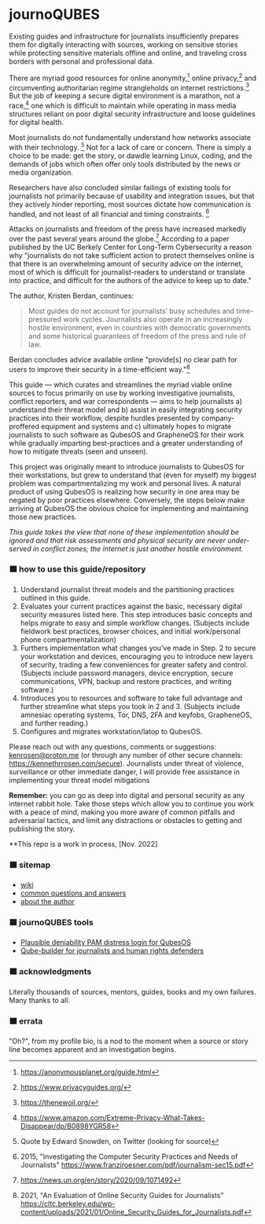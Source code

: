journoQUBES
=========================

Existing guides and infrastructure for journalists insufficiently prepares them for digitally interacting with sources, working on sensitive stories while protecting sensitive materials offline and online, and traveling cross borders with personal and professional data.

There are myriad good resources for online anonymity,[^1] online privacy,[^2] and circumventing authoritarian regime strangleholds on internet restrictions.[^3] But the job of keeping a secure digital environment is a marathon, not a race,[^4] one which is difficult to maintain while operating in mass media structures reliant on poor digital security infrastructure and loose guidelines for digital health.

Most journalists do not fundamentally understand how networks associate with their technology. [^5] Not for a lack of care or concern. There is simply a choice to be made: get the story, or dawdle learning Linux, coding, and the demands of jobs which often offer only tools distributed by the news or media organization.

Researchers have also concluded similar failings of existing tools for journalists not primarily because of usability and integration issues, but that they actively hinder reporting, most sources dictate how communication is handled, and not least of all financial and timing constraints. [^6]

Attacks on journalists and freedom of the press have increased markedly over the past several
years around the globe.[^7] According to a paper published by the UC Berkely Center for Long-Term Cybersecurity a reason why "journalists do not take sufficient action to protect themselves online is that there is an overwhelming amount of security advice on the internet, most of which is difficult for journalist-readers to understand or translate into practice, and difficult for the authors of the advice to keep up to date." 

The author, Kristen Berdan, continues:

>Most guides do not account for journalists’ busy schedules and time-pressured work cycles. Journalists also operate in an increasingly hostile environment, even in countries with democratic governments and some historical guarantees of freedom of the press and rule of law.

Berdan concludes advice available online "provide[s] no clear path for users to improve their security in a time-efficient way."[^8]

This guide &mdash; which curates and streamlines the myriad viable online sources to focus primarily on use by working investigative journalists, conflict reporters, and war correspondents &mdash; aims to help journalists a) understand their threat model and b) assist in easily integrating security practices into their workflow, despite hurdles presented by company-proffered equipment and systems and c) ultimately hopes to migrate journalists to such software as QubesOS and GrapheneOS for their work while gradually imparting best-practices and a greater understanding of how to mitigate threats (seen and unseen).

This project was originally meant to introduce journalists to QubesOS for their workstations, but grew to understand that (even for myself) my biggest problem was compartmentalizing my work and personal lives. A natural product of using QubesOS is realizing how security in one area may be negated by poor practices elsewhere. Conversely, the steps below make arriving at QubesOS the obvious choice for implementing and maintaining those new practices.

*This guide takes the view that none of these implementation should be ignored and that risk assessments and physical security are never under-served in conflict zones; the internet is just another hostile environment.*

### 🟧 how to use this guide/repository
1. Understand journalist threat models and the partitioning practices outlined in this guide.
2. Evaluates your current practices against the basic, necessary digital security measures listed here. This step introduces basic concepts and helps migrate to easy and simple workflow changes. (Subjects include fieldwork best practices, browser choices, and initial work/personal phone compartmentalization)
3. Furthers implementation what changes you've made in Step. 2 to secure your workstation and devices, encouraging you to introduce new layers of security, trading a few conveniences for greater safety and control. (Subjects include password managers, device encryption, secure communications, VPN, backup and restore practices, and writing software.)
4. Introduces you to resources and software to take full advantage and further streamline what steps you took in 2 and 3. (Subjects include amnesiac operating systems, Tor, DNS, 2FA and keyfobs, GrapheneOS, and further reading.)
5. Configures and migrates workstation/latop to QubesOS.

Please reach out with any questions, comments or suggestions: kenrosen@proton.me (or through any number of other secure channels: https://kennethrrosen.com/secure). Journalists under threat of violence, surveillance or other immediate danger, I will provide free assistance in implementing your threat model mitigations

<b>Remember:</b> you can go as deep into digital and personal security as any internet rabbit hole. Take those steps which allow you to continue you work with a peace of mind, making you more aware of common pitfalls and adversarial tactics, and limit any distractions or obstacles to getting and publishing the story.

**This repo is a work in process, [Nov. 2022]

### 🟧 sitemap
 - [wiki](https://github.com/kennethrrosen/journoQUBES/wiki)
 - [common questions and answers](TKTK)
 - [about the author](https://www.kennethrrosen.com/)
 
 ### 🟧 journoQUBES tools
 - [Plausible deniability PAM distress login for QubesOS](https://github.com/kennethrrosen/qubes-PAM-distress-login/)
 - [Qube-builder for journalists and human rights defenders](https://github.com/kennethrrosen/journoQUBES/blob/main/qubesOS/journoQUBES.sh)

### 🟧 acknowledgments
Literally thousands of sources, mentors, guides, books and my own failures. Many thanks to all.

### 🟧 errata
"Oh?", from my profile bio, is a nod to the moment when a source or story line becomes apparent and an investigation begins.

[^1]: https://anonymousplanet.org/guide.html
[^2]: https://www.privacyguides.org/
[^3]: https://thenewoil.org/
[^4]: https://www.amazon.com/Extreme-Privacy-What-Takes-Disappear/dp/B0898YGR58
[^5]: Quote by Edward Snowden, on Twitter (looking for source)
[^6]: 2015, "Investigating the Computer Security Practices and Needs of Journalists" https://www.franziroesner.com/pdf/journalism-sec15.pdf
[^7]: https://news.un.org/en/story/2020/09/1071492
[^8]: 2021, "An Evaluation of Online Security Guides for Journalists" https://cltc.berkeley.edu/wp-content/uploads/2021/01/Online_Security_Guides_for_Journalists.pdf

